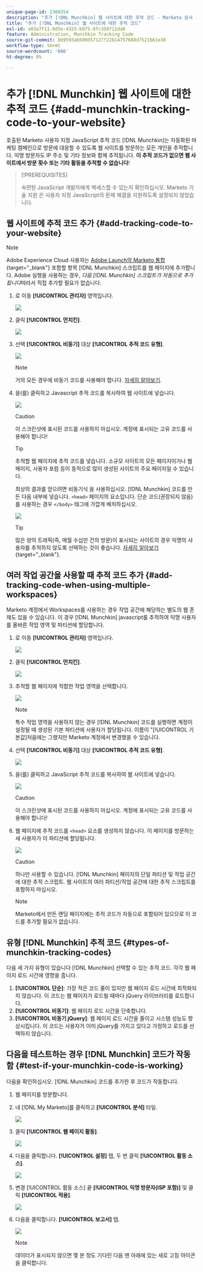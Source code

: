 ```yaml
---
unique-page-id: 2360354
description: "추가 [!DNL Munchkin] 웹 사이트에 대한 추적 코드 - Marketo 문서 - 제품 설명서"
title: "추가 [!DNL Munchkin] 웹 사이트에 대한 추적 코드"
exl-id: a03a7f11-8d5e-4325-b975-8fc350711da0
feature: Administration, Munchkin Tracking Code
source-git-commit: bb9593ab500d57127f22b14757688d7521661e38
workflow-type: tm+mt
source-wordcount: '666'
ht-degree: 0%

---
```


# 추가 [!DNL Munchkin] 웹 사이트에 대한 추적 코드 {#add-munchkin-tracking-code-to-your-website}

호출된 Marketo 사용자 지정 JavaScript 추적 코드 [!DNL Munchkin]는 자동화된 마케팅 캠페인으로 방문에 대응할 수 있도록 웹 사이트를 방문하는 모든 개인을 추적합니다. 익명 방문자도 IP 주소 및 기타 정보와 함께 추적됩니다. **이 추적 코드가 없으면 웹 사이트에서 방문 횟수 또는 기타 활동을 추적할 수 없습니다**!

>[!PREREQUISITES]
>
>숙련된 JavaScript 개발자에게 액세스할 수 있는지 확인하십시오. Marketo 기술 지원 은 사용자 지정 JavaScript의 문제 해결을 지원하도록 설정되지 않았습니다.

## 웹 사이트에 추적 코드 추가 {#add-tracking-code-to-your-website}

>[!NOTE]
>
>Adobe Experience Cloud 사용자는 [Adobe Launch의 Marketo 통합](https://exchange.adobe.com/apps/ec/100223/adobe-launch-core-extension){target="_blank"} 포함할 항목 [!DNL Munchkin] 스크립트를 웹 페이지에 추가합니다. Adobe 실행을 사용하는 경우, _다음 [!DNL Munchkin] 스크립트가 자동으로 추가됩니다_&#x200B;따라서 직접 추가할 필요가 없습니다.

1. 로 이동 **[!UICONTROL 관리자]** 영역입니다.

   ![](assets/add-munchkin-tracking-code-to-your-website-1.png)

1. 클릭 **[!UICONTROL 먼치킨]**.

   ![](assets/add-munchkin-tracking-code-to-your-website-2.png)

1. 선택 **[!UICONTROL 비동기]** 대상 **[!UICONTROL 추적 코드 유형]**.

   ![](assets/add-munchkin-tracking-code-to-your-website-3.png)

   >[!NOTE]
   >
   >거의 모든 경우에 비동기 코드를 사용해야 합니다. [자세히 알아보기](#types-of-munchkin-tracking-codes).

1. 을(를) 클릭하고 Javascript 추적 코드를 복사하여 웹 사이트에 넣습니다.

   ![](assets/add-munchkin-tracking-code-to-your-website-4.png)

   >[!CAUTION]
   >
   >이 스크린샷에 표시된 코드를 사용하지 마십시오. 계정에 표시되는 고유 코드를 사용해야 합니다!

   >[!TIP]
   >
   >추적할 웹 페이지에 추적 코드를 넣습니다. 소규모 사이트의 모든 페이지이거나 웹 페이지, 사용자 포럼 등이 동적으로 많이 생성된 사이트의 주요 페이지일 수 있습니다.

   최상의 결과를 얻으려면 비동기식 을 사용하십시오. [!DNL Munchkin] 코드를 만든 다음 내부에 넣습니다. `<head>` 페이지의 요소입니다. 단순 코드(권장되지 않음)를 사용하는 경우 `</body>` 태그에 가깝게 배치하십시오.

   ![](assets/add-munchkin-tracking-code-to-your-website-5.png)

   >[!TIP]
   >
   >많은 양의 트래픽(즉, 매월 수십만 건의 방문)이 표시되는 사이트의 경우 익명의 사용자를 추적하지 않도록 선택하는 것이 좋습니다. [자세히 알아보기](https://developers.marketo.com/documentation/websites/lead-tracking-munchkin-js/){target="_blank"}.

## 여러 작업 공간을 사용할 때 추적 코드 추가 {#add-tracking-code-when-using-multiple-workspaces}

Marketo 계정에서 Workspaces를 사용하는 경우 작업 공간에 해당하는 별도의 웹 존재도 있을 수 있습니다. 이 경우 [!DNL Munchkin] javascript를 추적하여 익명 사용자를 올바른 작업 영역 및 파티션에 할당합니다.

1. 로 이동 **[!UICONTROL 관리자]** 영역입니다.

   ![](assets/add-munchkin-tracking-code-to-your-website-6.png)

1. 클릭 **[!UICONTROL 먼치킨]**.

   ![](assets/add-munchkin-tracking-code-to-your-website-7.png)

1. 추적할 웹 페이지에 적합한 작업 영역을 선택합니다.

   ![](assets/add-munchkin-tracking-code-to-your-website-8.png)

   >[!NOTE]
   >
   >특수 작업 영역을 사용하지 않는 경우 [!DNL Munchkin] 코드를 실행하면 계정이 설정될 때 생성된 기본 파티션에 사용자가 할당됩니다. 이름이 &quot;[!UICONTROL 기본값]처음에는 그랬지만 Marketo 계정에서 변경했을 수 있습니다.

1. 선택 **[!UICONTROL 비동기]** 대상 **[!UICONTROL 추적 코드 유형]**.

   ![](assets/add-munchkin-tracking-code-to-your-website-9.png)

1. 을(를) 클릭하고 JavaScript 추적 코드를 복사하여 웹 사이트에 넣습니다.

   ![](assets/add-munchkin-tracking-code-to-your-website-10.png)

   >[!CAUTION]
   >
   >이 스크린샷에 표시된 코드를 사용하지 마십시오. 계정에 표시되는 고유 코드를 사용해야 합니다!

1. 웹 페이지에 추적 코드를 `<head>` 요소를 생성하지 않습니다. 이 페이지를 방문하는 새 사용자가 이 파티션에 할당됩니다.

   ![](assets/add-munchkin-tracking-code-to-your-website-11.png)

   >[!CAUTION]
   >
   >하나만 사용할 수 있습니다. [!DNL Munchkin] 페이지의 단일 파티션 및 작업 공간에 대한 추적 스크립트. 웹 사이트의 여러 파티션/작업 공간에 대한 추적 스크립트를 포함하지 마십시오.

   >[!NOTE]
   >
   >Marketo에서 만든 랜딩 페이지에는 추적 코드가 자동으로 포함되어 있으므로 이 코드를 추가할 필요가 없습니다.

## 유형 [!DNL Munchkin] 추적 코드 {#types-of-munchkin-tracking-codes}

다음 세 가지 유형이 있습니다 [!DNL Munchkin] 선택할 수 있는 추적 코드. 각각 웹 페이지 로드 시간에 영향을 줍니다.

1. **[!UICONTROL 단순]**: 가장 적은 코드 줄이 있지만 웹 페이지 로드 시간에 최적화되지 않습니다. 이 코드는 웹 페이지가 로드될 때마다 jQuery 라이브러리를 로드합니다.
1. **[!UICONTROL 비동기]**: 웹 페이지 로드 시간을 단축합니다.
1. **[!UICONTROL 비동기 jQuery]**: 웹 페이지 로드 시간을 줄이고 시스템 성능도 향상시킵니다. 이 코드는 사용자가 이미 jQuery를 가지고 있다고 가정하고 로드를 선택하지 않습니다.

## 다음을 테스트하는 경우 [!DNL Munchkin] 코드가 작동함 {#test-if-your-munchkin-code-is-working}

다음을 확인하십시오. [!DNL Munchkin] 코드를 추가한 후 코드가 작동합니다.

1. 웹 페이지를 방문합니다.

1. 내 [!DNL My Marketo]를 클릭하고 **[!UICONTROL 분석]** 타일.

   ![](assets/add-munchkin-tracking-code-to-your-website-12.png)

1. 클릭 **[!UICONTROL 웹 페이지 활동]**.

   ![](assets/add-munchkin-tracking-code-to-your-website-13.png)

1. 다음을 클릭합니다. **[!UICONTROL 설정]** 탭, 두 번 클릭 **[!UICONTROL 활동 소스]**.

   ![](assets/add-munchkin-tracking-code-to-your-website-14.png)

1. 변경 [!UICONTROL 활동 소스] 끝 **[!UICONTROL 익명 방문자(ISP 포함)]** 및 클릭 **[!UICONTROL 적용]**.

   ![](assets/add-munchkin-tracking-code-to-your-website-15.png)

1. 다음을 클릭합니다. **[!UICONTROL 보고서]** 탭.

   ![](assets/add-munchkin-tracking-code-to-your-website-16.png)

   >[!NOTE]
   >
   >데이터가 표시되지 않으면 몇 분 정도 기다린 다음 맨 아래에 있는 새로 고침 아이콘을 클릭합니다.
